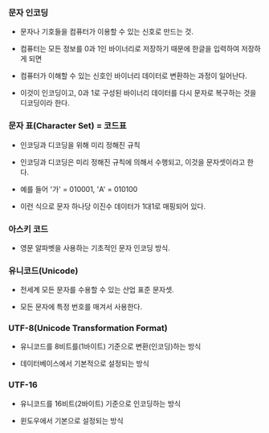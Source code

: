 ### 문자 인코딩 

* 문자나 기호들을 컴퓨터가 이용할 수 있는 신호로 만드는 것.

* 컴퓨터는 모든 정보를 0과 1인 바이너리로 저장하기 때문에 한글을 입력하여 저장하게 되면

* 컴퓨터가 이해할 수 있는 신호인 바이너리 데이터로 변환하는 과정이 일어난다.

* 이것이 인코딩이고, 0과 1로 구성된 바이너리 데이터를 다시 문자로 복구하는 것을 디코딩이라 한다. 


### 문자 표(Character Set) = 코드표

* 인코딩과 디코딩을 위해 미리 정해진 규칙

* 인코딩과 디코딩은 미리 정해진 규칙에 의해서 수행되고, 이것을 문자셋이라고 한다.

* 예를 들어 '가' = 010001, 'A' = 010100 

* 이런 식으로 문자 하나당 이진수 데이터가 1대1로 매핑되어 있다. 


### 아스키 코드

* 영문 알파벳을 사용하는 기초적인 문자 인코딩 방식.


### 유니코드(Unicode)

* 전세계 모든 문자를 수용할 수 있는 산업 표준 문자셋.

* 모든 문자에 특정 번호를 매겨서 사용한다.


### UTF-8(Unicode Transformation Format)

* 유니코드를 8비트를(1바이트) 기준으로 변환(인코딩)하는 방식

* 데이터베이스에서 기본적으로 설정되는 방식

### UTF-16

* 유니코드를 16비트(2바이트) 기준으로 인코딩하는 방식

* 윈도우에서 기본으로 설정되는 방식
